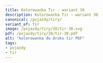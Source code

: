 ```yaml
---
title: Kolorowanka Tir - wariant 30
description: Kolorowanka Tir - wariant 30
canonical: /pojazdy/tiry/
variant_of: tir
image: /pojazdy/tiry/30/tir-30.svg
pdf: /pojazdy/tiry/30/tir-30.pdf
alt: "kolorowanka do druku tir PDF"
tags:
- pojazdy
- tir
---
```

